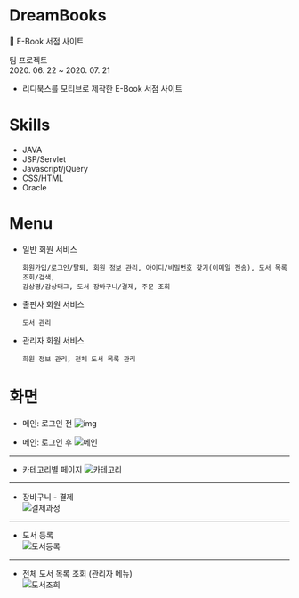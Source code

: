 # DreamBooks
📖 E-Book 서점 사이트

팀 프로젝트  
2020. 06. 22 ~ 2020. 07. 21

- 리디북스를 모티브로 제작한 E-Book 서점 사이트

# Skills

- JAVA
- JSP/Servlet
- Javascript/jQuery
- CSS/HTML
- Oracle

# Menu

- 일반 회원 서비스  
  ```
  회원가입/로그인/탈퇴, 회원 정보 관리, 아이디/비밀번호 찾기(이메일 전송), 도서 목록 조회/검색, 
  감상평/감상태그, 도서 장바구니/결제, 주문 조회
  ```

- 출판사 회원 서비스
  ```
  도서 관리
  ```

- 관리자 회원 서비스
  ```
  회원 정보 관리, 전체 도서 목록 관리
  ```
  
  
  
# 화면

- 메인: 로그인 전
![img](https://user-images.githubusercontent.com/66937966/106143852-b4c9d380-61b6-11eb-9139-0d1dccbb9f40.png)
  
- 메인: 로그인 후
![메인](https://user-images.githubusercontent.com/66937966/106147546-52bf9d00-61bb-11eb-82a8-c1632e277ae5.jpg)
***
- 카테고리별 페이지
![카테고리](https://user-images.githubusercontent.com/66937966/106145031-64ec0c00-61b8-11eb-9f83-dea206ca0889.png)
***
- 장바구니 - 결제  
![결제과정](https://user-images.githubusercontent.com/66937966/106146135-a9c47280-61b9-11eb-9d57-fb5d2ffd34fb.png)
***
- 도서 등록  
![도서등록](https://user-images.githubusercontent.com/66937966/106145142-84833480-61b8-11eb-9f88-30c1fd371965.png)
***
- 전체 도서 목록 조회 (관리자 메뉴)  
![도서조회](https://user-images.githubusercontent.com/66937966/106145274-a8df1100-61b8-11eb-8f00-2ff127843615.png)
